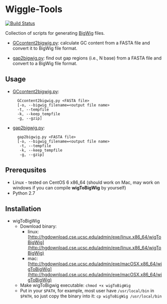 # Wiggle-Tools

[![Build Status](https://travis-ci.org/NAL-i5K/wiggle-tools.svg?branch=master)](https://travis-ci.org/NAL-i5K/wiggle-tools)

Collection of scripts for generating [BigWig](http://genome.ucsc.edu/goldenPath/help/bigWig.html) files.

* [GCcontent2bigwig.py](GCcontent2bigwig.py): calculate GC content from a FASTA file and convert it to BigWig file format.

* [gap2bigwig.py](gap2bigwig.py): find out gap regions (i.e., N base) from a FASTA file and convert to a BigWig file format.

## Usage

* [GCcontent2bigwig.py](GCcontent2bigwig.py):
  ``` shell
    GCcontent2bigwig.py <FASTA file>
    [-o, --bigwig_filename=<output file name>
    -t, --tempfile
    -k, --keep_tempfile
    -g, --gzip]
  ```

* [gap2bigwig.py](gap2bigwig.py):
  ``` shell
    gap2bigwig.py <FASTA file>
    [-o, --bigwig_filename=<output file name>
     -t, --tempfile
     -k, --keep_tempfile
     -g, --gzip]
  ```

## Prerequsites

* Linux - tested on CentOS 6 x86_64 (should work on Mac, may work on windows if you can compile **wigToBigWig** by yourself)
* Python 2.7

## Installation

* wigToBigWig
  * Download binary:
    - linux: [http://hgdownload.cse.ucsc.edu/admin/exe/linux.x86_64/wigToBigWig](http://hgdownload.cse.ucsc.edu/admin/exe/linux.x86_64/wigToBigWig)
    - mac: [http://hgdownload.cse.ucsc.edu/admin/exe/macOSX.x86_64/wigToBigWig](http://hgdownload.cse.ucsc.edu/admin/exe/macOSX.x86_64/wigToBigWig)
  * Make wigToBigwig executable: `chmod +x wigToBigWig` 
  * Put in your `$PATH`, for example, most user have `/usr/local/bin` in `$PATH`, so just copy the binary into it: `cp wigToBigWig /usr/local/bin`
  
